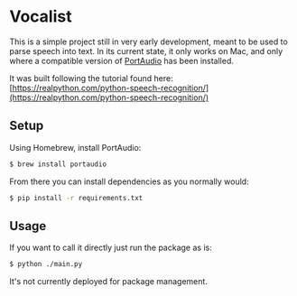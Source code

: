 # Vocalist

This is a simple project still in very early development, meant to be used to parse speech into text.  In its current state, it only works on Mac, and only where a compatible version of [PortAudio](http://www.portaudio.com/) has been installed.

It was built following the tutorial found here: [https://realpython.com/python-speech-recognition/](https://realpython.com/python-speech-recognition/)

## Setup

Using Homebrew, install PortAudio:
```bash
$ brew install portaudio 
```

From there you can install dependencies as you normally would:
```bash
$ pip install -r requirements.txt
```

## Usage

If you want to call it directly just run the package as is:
```bash
$ python ./main.py
``` 

It's not currently deployed for package management.